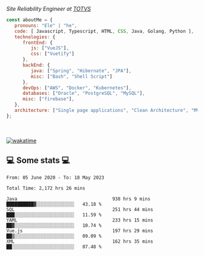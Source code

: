 <p><em>Site Reliability Engineer at <a href="https://www.totvs.com/">TOTVS</a></br>
</em></p>


```javascript
const aboutMe = {
   pronouns: "Ele" | "he",
   code: [ Javascript, Typescript, HTML, CSS, Java, Golang, Python ],
   technologies: {
      frontEnd: {
         js: ["VueJS"],
         css: ["Vuetify"]
      },
      backEnd: {
         java: ["Spring", "Hibernate", "JPA"],
         misc: ["Bash", "Shell Script"]
      },
      devOps: ["AWS", "Docker", "Kubernetes"],
      databases: ["Oracle", "PostgreSQL", "MySQL"],
      misc: ["firebase"],
   },
   architecture: ["Single page applications", "Clean Architecture", "MVC", "Microservices"],
};
```
</br></br>
[![wakatime](https://wakatime.com/badge/user/a3a8ed06-d304-4d6b-bc86-4adc418cdea7.svg)](https://wakatime.com/@a3a8ed06-d304-4d6b-bc86-4adc418cdea7)
<h2>💻 Some stats 💻</h2>

<!--START_SECTION:waka-->

```text
From: 05 June 2020 - To: 18 May 2023

Total Time: 2,172 hrs 26 mins

Java                                   938 hrs 9 mins  ██████████▓░░░░░░░░░░░░░░   43.18 %
SQL                                    251 hrs 44 mins ███░░░░░░░░░░░░░░░░░░░░░░   11.59 %
YAML                                   233 hrs 15 mins ██▓░░░░░░░░░░░░░░░░░░░░░░   10.74 %
Vue.js                                 197 hrs 29 mins ██▒░░░░░░░░░░░░░░░░░░░░░░   09.09 %
XML                                    162 hrs 35 mins ██░░░░░░░░░░░░░░░░░░░░░░░   07.48 %
```

<!--END_SECTION:waka-->
